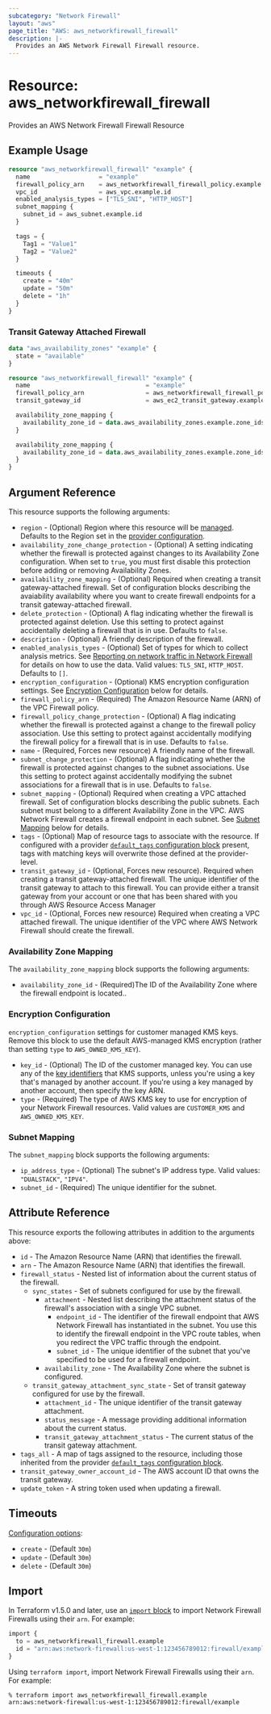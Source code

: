 ```yaml
---
subcategory: "Network Firewall"
layout: "aws"
page_title: "AWS: aws_networkfirewall_firewall"
description: |-
  Provides an AWS Network Firewall Firewall resource.
---
```


# Resource: aws_networkfirewall_firewall

Provides an AWS Network Firewall Firewall Resource

## Example Usage

```terraform
resource "aws_networkfirewall_firewall" "example" {
  name                   = "example"
  firewall_policy_arn    = aws_networkfirewall_firewall_policy.example.arn
  vpc_id                 = aws_vpc.example.id
  enabled_analysis_types = ["TLS_SNI", "HTTP_HOST"]
  subnet_mapping {
    subnet_id = aws_subnet.example.id
  }

  tags = {
    Tag1 = "Value1"
    Tag2 = "Value2"
  }

  timeouts {
    create = "40m"
    update = "50m"
    delete = "1h"
  }
}
```

### Transit Gateway Attached Firewall

```terraform
data "aws_availability_zones" "example" {
  state = "available"
}

resource "aws_networkfirewall_firewall" "example" {
  name                                = "example"
  firewall_policy_arn                 = aws_networkfirewall_firewall_policy.example.arn
  transit_gateway_id                  = aws_ec2_transit_gateway.example.id

  availability_zone_mapping {
    availability_zone_id = data.aws_availability_zones.example.zone_ids[0]
  }

  availability_zone_mapping {
    availability_zone_id = data.aws_availability_zones.example.zone_ids[1]
  }
}

```

## Argument Reference

This resource supports the following arguments:

* `region` - (Optional) Region where this resource will be [managed](https://docs.aws.amazon.com/general/latest/gr/rande.html#regional-endpoints). Defaults to the Region set in the [provider configuration](https://registry.terraform.io/providers/hashicorp/aws/latest/docs#aws-configuration-reference).
* `availability_zone_change_protection` - (Optional) A setting indicating whether the firewall is protected against changes to its Availability Zone configuration. When set to `true`, you must first disable this protection before adding or removing Availability Zones.
* `availability_zone_mapping` - (Optional) Required when creating a transit gateway-attached firewall. Set of configuration blocks describing the avaiability availability where you want to create firewall endpoints for a transit gateway-attached firewall.
* `delete_protection` - (Optional) A flag indicating whether the firewall is protected against deletion. Use this setting to protect against accidentally deleting a firewall that is in use. Defaults to `false`.
* `description` - (Optional) A friendly description of the firewall.
* `enabled_analysis_types` - (Optional) Set of types for which to collect analysis metrics. See [Reporting on network traffic in Network Firewall](https://docs.aws.amazon.com/network-firewall/latest/developerguide/reporting.html) for details on how to use the data. Valid values: `TLS_SNI`, `HTTP_HOST`. Defaults to `[]`.
* `encryption_configuration` - (Optional) KMS encryption configuration settings. See [Encryption Configuration](#encryption-configuration) below for details.
* `firewall_policy_arn` - (Required) The Amazon Resource Name (ARN) of the VPC Firewall policy.
* `firewall_policy_change_protection` - (Optional) A flag indicating whether the firewall is protected against a change to the firewall policy association. Use this setting to protect against accidentally modifying the firewall policy for a firewall that is in use. Defaults to `false`.
* `name` - (Required, Forces new resource) A friendly name of the firewall.
* `subnet_change_protection` - (Optional) A flag indicating whether the firewall is protected against changes to the subnet associations. Use this setting to protect against accidentally modifying the subnet associations for a firewall that is in use. Defaults to `false`.
* `subnet_mapping` - (Optional) Required when creating a VPC attached firewall. Set of configuration blocks describing the public subnets. Each subnet must belong to a different Availability Zone in the VPC. AWS Network Firewall creates a firewall endpoint in each subnet. See [Subnet Mapping](#subnet-mapping) below for details.
* `tags` - (Optional) Map of resource tags to associate with the resource. If configured with a provider [`default_tags` configuration block](https://registry.terraform.io/providers/hashicorp/aws/latest/docs#default_tags-configuration-block) present, tags with matching keys will overwrite those defined at the provider-level.
* `transit_gateway_id` - (Optional, Forces new resource). Required when creating a transit gateway-attached firewall. The unique identifier of the transit gateway to attach to this firewall. You can provide either a transit gateway from your account or one that has been shared with you through AWS Resource Access Manager
* `vpc_id` - (Optional, Forces new resource)  Required when creating a VPC attached firewall. The unique identifier of the VPC where AWS Network Firewall should create the firewall.

### Availability Zone Mapping

The `availability_zone_mapping` block supports the following arguments:

* `availability_zone_id` - (Required)The ID of the Availability Zone where the firewall endpoint is located..

### Encryption Configuration

`encryption_configuration` settings for customer managed KMS keys. Remove this block to use the default AWS-managed KMS encryption (rather than setting `type` to `AWS_OWNED_KMS_KEY`).

* `key_id` - (Optional) The ID of the customer managed key. You can use any of the [key identifiers](https://docs.aws.amazon.com/kms/latest/developerguide/concepts.html#key-id) that KMS supports, unless you're using a key that's managed by another account. If you're using a key managed by another account, then specify the key ARN.
* `type` - (Required) The type of AWS KMS key to use for encryption of your Network Firewall resources. Valid values are `CUSTOMER_KMS` and `AWS_OWNED_KMS_KEY`.

### Subnet Mapping

The `subnet_mapping` block supports the following arguments:

* `ip_address_type` - (Optional) The subnet's IP address type. Valid values: `"DUALSTACK"`, `"IPV4"`.
* `subnet_id` - (Required) The unique identifier for the subnet.

## Attribute Reference

This resource exports the following attributes in addition to the arguments above:

* `id` - The Amazon Resource Name (ARN) that identifies the firewall.
* `arn` - The Amazon Resource Name (ARN) that identifies the firewall.
* `firewall_status` - Nested list of information about the current status of the firewall.
    * `sync_states` - Set of subnets configured for use by the firewall.
        * `attachment` - Nested list describing the attachment status of the firewall's association with a single VPC subnet.
            * `endpoint_id` - The identifier of the firewall endpoint that AWS Network Firewall has instantiated in the subnet. You use this to identify the firewall endpoint in the VPC route tables, when you redirect the VPC traffic through the endpoint.
            * `subnet_id` - The unique identifier of the subnet that you've specified to be used for a firewall endpoint.
        * `availability_zone` - The Availability Zone where the subnet is configured.
    * `transit_gateway_attachment_sync_state` - Set of transit gateway configured for use by the firewall.
        * `attachment_id` - The unique identifier of the transit gateway attachment.
        * `status_message` - A message providing additional information about the current status.
        * `transit_gateway_attachment_status` - The current status of the transit gateway attachment.
* `tags_all` - A map of tags assigned to the resource, including those inherited from the provider [`default_tags` configuration block](https://registry.terraform.io/providers/hashicorp/aws/latest/docs#default_tags-configuration-block).
* `transit_gateway_owner_account_id` - The AWS account ID that owns the transit gateway.
* `update_token` - A string token used when updating a firewall.

## Timeouts

[Configuration options](https://developer.hashicorp.com/terraform/language/resources/syntax#operation-timeouts):

- `create` - (Default `30m`)
- `update` - (Default `30m`)
- `delete` - (Default `30m`)

## Import

In Terraform v1.5.0 and later, use an [`import` block](https://developer.hashicorp.com/terraform/language/import) to import Network Firewall Firewalls using their `arn`. For example:

```terraform
import {
  to = aws_networkfirewall_firewall.example
  id = "arn:aws:network-firewall:us-west-1:123456789012:firewall/example"
}
```

Using `terraform import`, import Network Firewall Firewalls using their `arn`. For example:

```console
% terraform import aws_networkfirewall_firewall.example arn:aws:network-firewall:us-west-1:123456789012:firewall/example
```

